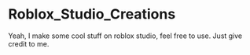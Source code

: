 # Roblox_Studio_Creations
Yeah, I make some cool stuff on roblox studio, feel free to use. Just give credit to me.
